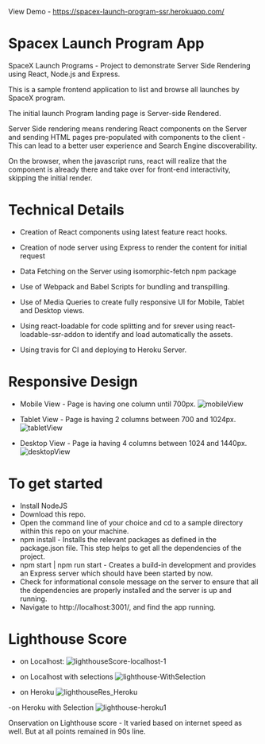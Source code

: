 View Demo - https://spacex-launch-program-ssr.herokuapp.com/

# Spacex Launch Program App

SpaceX Launch Programs - Project to demonstrate Server Side Rendering using React, Node.js and Express.

This is a sample frontend application to list and browse all launches by SpaceX program.

The initial launch Program landing page is Server-side Rendered.

Server Side rendering means rendering React components on the Server and sending HTML pages pre-populated with components to the client - This can lead to a better user experience and Search Engine discoverability.

On the browser, when the javascript runs, react will realize that the component is already there and take over for front-end interactivity, skipping the initial render. 

# Technical Details

- Creation of React components using latest feature react hooks. 

- Creation of node server using Express to render the content for initial request

- Data Fetching on the Server using isomorphic-fetch npm package

- Use of Webpack and Babel Scripts for bundling and transpilling.

- Use of Media Queries to create fully responsive UI for Mobile, Tablet and Desktop views.

- Using react-loadable for code splitting and for srever using react-loadable-ssr-addon to identify and load automatically the assets.

- Using travis for CI and deploying to Heroku Server.

# Responsive Design

- Mobile View - Page is having one column until 700px.
![mobileView](https://user-images.githubusercontent.com/51441748/97817318-9b051700-1cc1-11eb-996a-5aff4fd5e69a.png)

- Tablet View - Page is having 2 columns between 700 and 1024px.
![tabletView](https://user-images.githubusercontent.com/51441748/97817319-9b9dad80-1cc1-11eb-86dd-55bbd0a60ca9.png)

- Desktop View - Page ia having 4 columns between 1024 and 1440px.
![desktopView](https://user-images.githubusercontent.com/51441748/97817315-98a2bd00-1cc1-11eb-9a4b-f1b4f35bcceb.png)


# To get started

- Install NodeJS
- Download this repo.
- Open the command line of your choice and cd to a sample directory within this repo on your machine.
- npm install - Installs the relevant packages as defined in the package.json file. This step helps to get all the dependencies of the project.
- npm start | npm run start - Creates a build-in development and provides an Express server which should have been started by now.
- Check for informational console message on the server to ensure that all the dependencies are properly installed and the server is up and running.
- Navigate to http://localhost:3001/, and find the app running.


# Lighthouse Score
- on Localhost:
![lighthouseScore-localhost-1](https://user-images.githubusercontent.com/51441748/97817340-c425a780-1cc1-11eb-939a-31b0e4ac4f45.png)

- on Localhost with selections
![lighthouse-WithSelection](https://user-images.githubusercontent.com/51441748/97817298-6db86900-1cc1-11eb-8cc5-7ba1f312b610.png)

- on Heroku
![lighthouseRes_Heroku](https://user-images.githubusercontent.com/51441748/97817317-9a6c8080-1cc1-11eb-8ba6-f0c9c0fc0d2d.png)

-on Heroku with Selection
![lighthouse-heroku1](https://user-images.githubusercontent.com/51441748/97817316-9a6c8080-1cc1-11eb-825e-817ab48d4f56.png)

Onservation on Lighthouse score - It varied based on internet speed as well. But at all points remained in 90s line.

